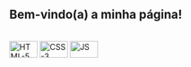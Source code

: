## Bem-vindo(a) a minha página!

<div style="display: inline_block"><br>

  
  <img align="center" alt="HTML-5" height="30" width="50" src= "https://www.svgrepo.com/show/512355/html-124.svg">
  <img align="center" alt="CSS-3" height="30" width="50" src= "https://www.svgrepo.com/show/508795/css3-02.svg">
  <img align="center" alt="JS" height="30" width="50" src= "https://www.svgrepo.com/show/512400/javascript-155.svg">
  
</div>
